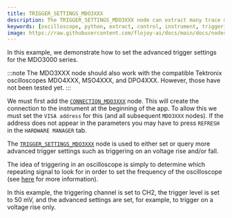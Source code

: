 ```yaml
---
title: TRIGGER_SETTINGS_MDO3XXX
description: The TRIGGER_SETTINGS_MDO3XXX node can extract many trace measurements from the MDO3000 series oscilloscopes.
keywords: [oscilloscope, python, extract, control, instrument, triggering]
image: https://raw.githubusercontent.com/flojoy-ai/docs/main/docs/nodes/IO/INSTRUMENTS/OSCILLOSCOPES/TEKTRONIX/MDO3XXX/ADVANCED/TRIGGER_SETTINGS_MDO3XXX/examples/EX1/output.jpeg
---
```


In this example, we demonstrate how to set the advanced trigger settings for the MDO3000 series. 

:::note
The MDO3XXX node should also work with the compatible Tektronix oscilloscopes MDO4XXX, MSO4XXX, and DPO4XXX. However, those have not been tested yet.
:::

We must first add the [`CONNECTION_MDO3XXX`](https://github.com/flojoy-ai/nodes/tree/develop/IO/INSTRUMENTS/OSCILLOSCOPES/TEKTRONIX/MDO3XXX/) node. This will create the connection to the instrument at the beginning of the app. To allow this we must set the `VISA address` for this (and all subsequent `MDO3XXX` nodes). If the address does not appear in the parameters you may have to press `REFRESH` in the `HARDWARE MANAGER` tab.

The [`TRIGGER_SETTINGS_MDO3XXX`](https://github.com/flojoy-ai/nodes/tree/develop/IO/INSTRUMENTS/OSCILLOSCOPES/TEKTRONIX/MDO3XXX/BASIC/TRIGGER_SETTINGS_MDO3XXX) node is used to either set or query more advanced trigger settings such as triggering on an voltage rise and/or fall. 

The idea of triggering in an oscilloscope is simply to determine which repeating signal to look for in order to set the frequency of the oscilloscope (see [here](https://www.electronics-notes.com/articles/test-methods/oscilloscope/oscilloscope-trigger.php) for more information).

In this example, the triggering channel is set to CH2, the trigger level is set to 50 mV, and the advanced settings are set, for example, to trigger on a voltage rise only.
